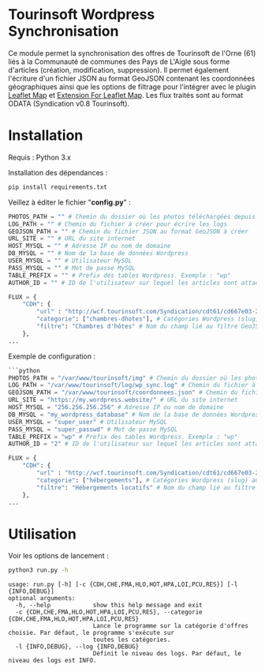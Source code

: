 # Tourinsoft Wordpress Synchronisation

Ce module permet la synchronisation des offres de Tourinsoft de l'Orne (61) liés à la Communauté de communes des Pays de L'Aigle sous forme d'articles (création, modification, suppression).
Il permet également l'écriture d'un fichier JSON au format GeoJSON contenant les coordonnées géographiques ainsi que les options de filtrage pour l'intégrer avec le plugin <a href="https://github.com/bozdoz/wp-plugin-leaflet-map">Leaflet Map</a> et <a href="https://github.com/hupe13/extensions-leaflet-map-github/">Extension For Leaflet Map</a>.
Les flux traités sont au format ODATA (Syndication v0.8 Tourinsoft).

# Installation
Requis : Python 3.x

Installation des dépendances :
```bash
pip install requirements.txt
```


Veillez à éditer le fichier "**config.py**" :
```python
PHOTOS_PATH = "" # Chemin du dossier où les photos téléchargées depuis Tourinsoft seront stockés
LOG_PATH = "" # Chemin du fichier à créer pour écrire les logs
GEOJSON_PATH = "" # Chemin du fichier JSON au format GeoJSON à créer
URL_SITE = "" # URL du site internet
HOST_MYSQL = "" # Adresse IP ou nom de domaine
DB_MYSQL = "" # Nom de la base de données Wordpress
USER_MYSQL = "" # Utilisateur MySQL
PASS_MYSQL = "" # Mot de passe MySQL
TABLE_PREFIX = "" # Prefix des tables Wordpress. Exemple : "wp"
AUTHOR_ID = "" # ID de l'utilisateur sur lequel les articles sont attachés

FLUX = {
    "CDH": {
        "url" : "http://wcf.tourinsoft.com/Syndication/cdt61/cd667e03-292f-436f-834b-c642b74ffdea", # URL du flux tourinsoft
        "categorie": ["chambres-dhotes"], # Catégories Wordpress (slug) auxquelles les offres seront associées
        "filtre": "Chambres d'hôtes" # Nom du champ lié au filtre GeoJSON
    },
...
```

Exemple de configuration :
```python
```python
PHOTOS_PATH = "/var/www/tourinsoft/img" # Chemin du dossier où les photos téléchargées depuis Tourinsoft seront stockés
LOG_PATH = "/var/www/tourinsoft/log/wp_sync.log" # Chemin du fichier à créer pour écrire les logs
GEOJSON_PATH = "/var/www/tourinsoft/coordonnees.json" # Chemin du fichier JSON au format GeoJSON à créer
URL_SITE = "https://my.wordpress.website/" # URL du site internet
HOST_MYSQL = "256.256.256.256" # Adresse IP ou nom de domaine
DB_MYSQL = "my_wordpress_database" # Nom de la base de données Wordpress
USER_MYSQL = "super_user" # Utilisateur MySQL
PASS_MYSQL = "super_passwd" # Mot de passe MySQL
TABLE_PREFIX = "wp" # Prefix des tables Wordpress. Exemple : "wp"
AUTHOR_ID = "2" # ID de l'utilisateur sur lequel les articles sont attachés

FLUX = {
    "CDH": {
        "url" : "http://wcf.tourinsoft.com/Syndication/cdt61/cd667e03-292f-436f-834b-c642b74ffdea", # URL du flux tourinsoft
        "categorie": ["hébergements"], # Catégories Wordpress (slug) auxquelles les offres seront associées
        "filtre": "Hébergements locatifs" # Nom du champ lié au filtre GeoJSON
    },
...
```

# Utilisation

Voir les options de lancement :
```bash
python3 run.py -h
```
```
usage: run.py [-h] [-c {CDH,CHE,FMA,HLO,HOT,HPA,LOI,PCU,RES}] [-l {INFO,DEBUG}]
optional arguments:
  -h, --help            show this help message and exit
  -c {CDH,CHE,FMA,HLO,HOT,HPA,LOI,PCU,RES}, --categorie {CDH,CHE,FMA,HLO,HOT,HPA,LOI,PCU,RES}
                        Lance le programme sur la catégorie d'offres choisie. Par défaut, le programme s'exécute sur
                        toutes les catégories.
  -l {INFO,DEBUG}, --log {INFO,DEBUG}
                        Définit le niveau des logs. Par défaut, le niveau des logs est INFO.
```
